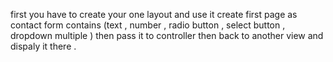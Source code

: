 
first you have to create your one layout and use it create first page as contact form contains (text , number , radio button , select button , dropdown multiple ) then pass it to controller then back to another view and dispaly it there .
